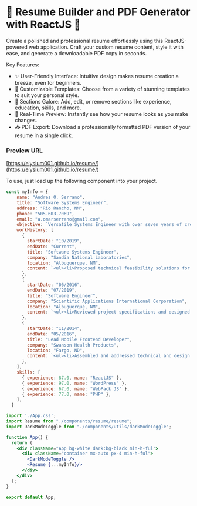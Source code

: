 # 📄 Resume Builder and PDF Generator with ReactJS 🚀

Create a polished and professional resume effortlessly using this ReactJS-powered web application. Craft your custom resume content, style it with ease, and generate a downloadable PDF copy in seconds.

Key Features:
- ✨ User-Friendly Interface: Intuitive design makes resume creation a breeze, even for beginners.
- 📝 Customizable Templates: Choose from a variety of stunning templates to suit your personal style.
- 📄 Sections Galore: Add, edit, or remove sections like experience, education, skills, and more.
- 🔄 Real-Time Preview: Instantly see how your resume looks as you make changes.
- 📥 PDF Export: Download a professionally formatted PDF version of your resume in a single click.

### Preview URL
[https://elysium001.github.io/resume/](https://elysium001.github.io/resume/)

To use, just load up the following component into your project.

```js
const myInfo = {
    name: "Andres O. Serrano",
    title: "Software Systems Engineer",
    address: "Rio Rancho, NM",
    phone: "505-603-7069",
    email: "a.omarserrano@gmail.com",
    objective: `Versatile Systems Engineer with over seven years of cross-functional leadership in implementation, validation and deployment of large complex systems. Exceptional knowledge of Web-Technologies. Well-versed in large-scale deployments, migrations and custom CMS solutions.`,
    workHistory: [
      {
        startDate: "10/2019",
        endDate: "Current",
        title: "Software Systems Engineer",
        company: "Sandia National Laboratories",
        location: "Albuquerque, NM",
        content: `<ul><li>Proposed technical feasibility solutions for new system designs and suggested options for performance improvement of technical components.</li><li>Developed CMS systems for lab wide use, allowing for discontinuation of legacy software, effectively reducing maintenance costs and improving security.</li><li>Analyzed feasibility, design, operation and performance of new web technology components which helped to improve Section 508/IDEA compliance.</li><li>Improved developer environments by implementing time-saving CI/CD task runners and Automation tasks to insure best practices and better security for our projects.</li></ul>`,
      },
      {
        startDate: "06/2016",
        endDate: "07/2019",
        title: "Software Engineer",
        company: "Scientific Applications International Corporation",
        location: "Albuquerque, NM",
        content: `<ul><li>Reviewed project specifications and designed technology solutions that met or exceeded performance expectations.</li><li>Orchestrated efficient large-scale software deployments using GitLab CI/CD task runners.</li><li>Produced UI design and development for a variety of web technologies including WordPress and Angular frameworks.</li></ul>`,
      },
      {
        startDate: "11/2014",
        endDate: "05/2016",
        title: "Lead Mobile Frontend Developer",
        company: "Swanson Health Products",
        location: "Fargo, ND",
        content: `<ul><li>Assembled and addressed technical and design requirements, integrating user-facing and front-end elements to maintain web presence effectiveness.</li><li>Collaborated with stakeholders during development processes to confirm creative proposals and design best practices.</li><li>Managed full-cycle design tasks, handling phases from conception to completion while maintaining guidelines throughout.</li></ul>`,
      },
    ],
    skills: [
      { experience: 87.0, name: "ReactJS" },
      { experience: 97.0, name: "WordPress" },
      { experience: 67.0, name: "WebPack JS" },
      { experience: 77.0, name: "PHP" },
    ],
  }
```

```jsx
import './App.css';
import Resume from "./components/resume/resume";
import DarkModeToggle from "./components/utils/darkModeToggle";

function App() {
  return (
    <div className="App bg-white dark:bg-black min-h-ful">
      <div className="container mx-auto px-4 min-h-ful">
        <DarkModeToggle />
        <Resume {...myInfo}/>
      </div>
    </div>
  );
}

export default App;

```
